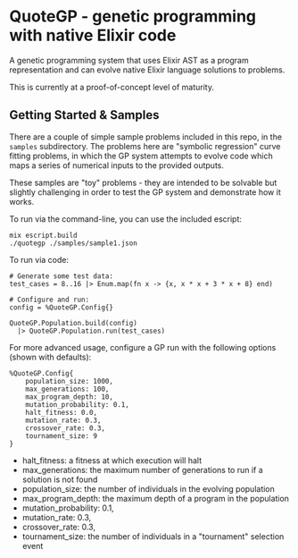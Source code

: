 # QuoteGP - genetic programming with native Elixir code 

A genetic programming system that uses Elixir AST as a program representation and can evolve native Elixir language 
solutions to problems. 

This is currently at a proof-of-concept level of maturity.

## Getting Started & Samples

There are a couple of simple sample problems included in this repo, in the 
`samples` subdirectory.  The problems here are "symbolic regression" curve fitting 
problems, in which the GP system attempts to evolve code which maps a series of 
numerical inputs to the provided outputs.

These samples are "toy" problems - they are intended to be solvable but slightly 
challenging in order to test the GP system and demonstrate how it works.

To run via the command-line, you can use the included escript:

```
mix escript.build
./quotegp ./samples/sample1.json
```

To run via code:

```
# Generate some test data:
test_cases = 8..16 |> Enum.map(fn x -> {x, x * x + 3 * x + 8} end)

# Configure and run:
config = %QuoteGP.Config{}

QuoteGP.Population.build(config)
  |> QuoteGP.Population.run(test_cases)
```

For more advanced usage, configure a GP run with the following options (shown with defaults):

```
%QuoteGP.Config{
    population_size: 1000,
    max_generations: 100,
    max_program_depth: 10,
    mutation_probability: 0.1,
    halt_fitness: 0.0,
    mutation_rate: 0.3,
    crossover_rate: 0.3,
    tournament_size: 9
}
```

- halt_fitness: a fitness at which execution will halt
- max_generations: the maximum number of generations to run if a solution is not found
- population_size: the number of individuals in the evolving population
- max_program_depth: the maximum depth of a program in the population
- mutation_probability: 0.1,
- mutation_rate: 0.3,
- crossover_rate: 0.3, 
- tournament_size: the number of individuals in a "tournament" selection event 

